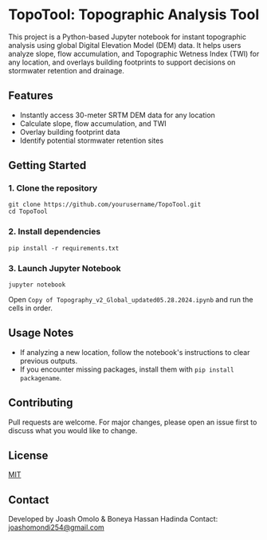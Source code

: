 # TopoTool: Topographic Analysis Tool

This project is a Python-based Jupyter notebook for instant topographic analysis using global Digital Elevation Model (DEM) data. It helps users analyze slope, flow accumulation, and Topographic Wetness Index (TWI) for any location, and overlays building footprints to support decisions on stormwater retention and drainage.

## Features
- Instantly access 30-meter SRTM DEM data for any location
- Calculate slope, flow accumulation, and TWI
- Overlay building footprint data
- Identify potential stormwater retention sites

## Getting Started

### 1. Clone the repository
```
git clone https://github.com/yourusername/TopoTool.git
cd TopoTool
```

### 2. Install dependencies
```
pip install -r requirements.txt
```

### 3. Launch Jupyter Notebook
```
jupyter notebook
```
Open `Copy of Topography_v2_Global_updated05.28.2024.ipynb` and run the cells in order.

## Usage Notes
- If analyzing a new location, follow the notebook's instructions to clear previous outputs.
- If you encounter missing packages, install them with `pip install packagename`.

## Contributing
Pull requests are welcome. For major changes, please open an issue first to discuss what you would like to change.

## License
[MIT](LICENSE)

## Contact
Developed by Joash Omolo & Boneya Hassan Hadinda
Contact: joashomondi254@gmail.com
